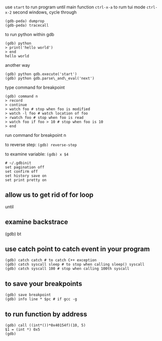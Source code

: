 use `start` to run program until main function
`ctrl-x-a` to rum tui mode
`ctrl-x-2` second windows, cycle through

```gdb
(gdb-peda) dumprop
(gdb-peda) tracecall
```

to run python within gdb

```gdb
(gdb) python
> print('hello world')
> end
hello world
```

another way

```gdb
(gdb) python gdb.execute('start')
(gdb) python gdb.parse\_and\_eval('next')
```

type command for breakpoint

```gdb
(gdb) command n
> record
> continue
> watch foo # stop when foo is modified
> watch -l foo # watch location of foo
> rwatch foo # stop when foo is read
> watch foo if foo > 10 # stop when foo is 10
> end
```

run command for breakpoint n

to reverse step: `(gdb) reverse-step`

to examine variable: `(gdb) x $4`

```gdb
# ~/.gdbinit
set pagination off
set confirm off
set history save on
set print pretty on
```

## allow us to get rid of for loop

until

## examine backstrace

(gdb) bt

## use catch point to catch event in your program

```gdb
(gdb) catch catch # to catch C++ exception
(gdb) catch syscall sleep # to stop when calling sleep() syscall
(gdb) catch syscall 100 # stop when calling 100th syscall
```

## to save your breakpoints

```gdb
(gdb) save breakpoint
(gdb) info line * $pc # if gcc -g
```

## to run function by address

```gdb
(gdb) call ((int*())*0x40154f)(10, 5)
$1 = (int *) 0x5
(gdb)
```


